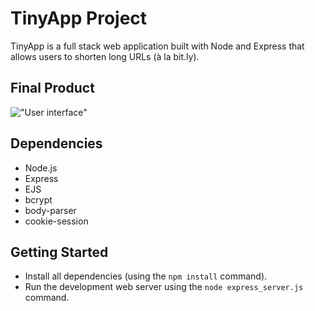 # TinyApp Project

TinyApp is a full stack web application built with Node and Express that allows users to shorten long URLs (à la bit.ly).

## Final Product

!["User interface"](./tinyApp.jpg)

## Dependencies

- Node.js
- Express
- EJS
- bcrypt
- body-parser
- cookie-session

## Getting Started

- Install all dependencies (using the `npm install` command).
- Run the development web server using the `node express_server.js` command.